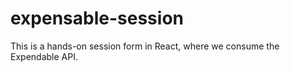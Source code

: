 # expensable-session
This is a hands-on session form in React, where we consume the Expendable API.
